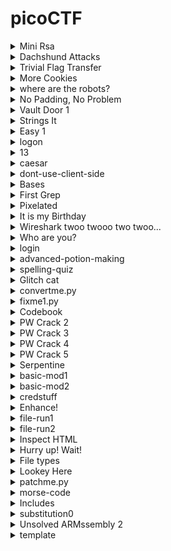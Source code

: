 # picoCTF

<details>
<summary> Mini Rsa </summary>

### Mini Rsa
- We know that e is small.
- So what we can do here is we can multiply n with integers and add c to the product like this n * i + c where i is (0,1,2,3,4....).
- Then what we can do is find the  eth root of the obatined value.
- We can then convert the eth root to hex value and see if the hex value of pico which is 7069636f is present in that if yes then we convert that to plain text.
#### Program Description
- The written [python program](./solution/mini_rsa.py) to find deciphered text.
- Functions nth_power and the nth_pow helps us to find the root. Both functions do the same thing but the nth_power takes less time as it calculates a better value for the lower limit.
- Both functions use binary search to find the root you can google it.
- To use [this](./solution/mini_rsa.py) solution just paste the value of your n, c and e value in the lower given variables and run it. 
- After runnig it please be patient it takes **Few Seconds to Print the result**.
- This solution worked for me but it might not for you because I might have made some mistake so sorry.
- flag: picoCTF{e_sh0u1d_b3_lArg3r_85d643d5}
</details>

<details>
<summary>Dachshund Attacks</summary>

### Dachshund Attacks
- To make this solution in used various resources.
- I read this wikipedia page about **[Wiener Attacks](https://en.wikipedia.org/wiki/Wiener%27s_attack)** which is the photo hint.
- To get a better understanding about how this works I saw this [video](https://www.youtube.com/watch?v=OpPrrndyYNU).
- After that I studied about what are continued fractions from this wikipedia page **[Continued Fractions](https://en.wikipedia.org/wiki/Continued_fraction#:~:text=In%20mathematics%2C%20a%20continued%20fraction,another%20reciprocal%2C%20and%20so%20on)**.
#### Program Description
- After doing the above I wrote this [python program](./solution/Dachshund_Attacks.py) to find the d values using the above [video](https://www.youtube.com/watch?v=OpPrrndyYNU&t=613s) method.
- I wrote my own solution because I was not able to use the other mentioned methods for weiner attacks on web. 
- The findConvergent methods takes in a array of all the continued fractions and gives the value of single convergent.
- The getContinuedFraction function takes a N and e value and empty array and then find all the continued fractions value and returns array with all the continued fractions.
- The getAllConvergent function loops throught the entire continued fraction array and finds all the convergents
- Then we use for loop to loop through all the value of convergents and find the k / d values.
- We ignore the values of d which are even or don't give us a whole value of the fiN = (ed -1) / k
- And the we use the quadratic equation to find the p and q values as mentioned in the [video](https://www.youtube.com/watch?v=OpPrrndyYNU&t=298s).
- To get this working paste your n, c, e value in the variables from the webshell on picoCTF website and then run it.
- This worked for me and it might not work for you because there might be some mistake i made in this so sorry.
- flag: picoCTF{proving_wiener_3899149}
</details>

<details>
<summary>Trivial Flag Transfer</summary>

### Trivial Flag Transfer
- To solve this I googled how to open the pcapng file using wire shark.
- Use wire shark to open the pcapng file and then (used internet help her ) use file > export > object > tftp to get the files.
- Save all the 6 files.
- First file is instruction txt had ceser_cipher with key 13 so did that with this [python program](./solution/trivial_Flag_transfer.py).
- Got this after pasting the contents of the instructions file TFTPDOESNTENCRYPTOURTRAFFICSOWEMUSTDISGUISEOURFLAGTRANSFER.FIGUREOUTAWAYTOHIDETHEFLAGANDIWILLCHECKBACKFORTHEPLAN
- The above decipherd text read as TFTP DOESNT ENCRYPT OUR TRAFFIC SO WE MUST DISGUISE OUR FLAG TRANSFER. FIGURE OUT A WAY TO HIDE THE FLAG AND I WILL CHECK BACK FOR THE PLAN.
- Then I opened the plan file in the notepad found some text just again ran the ceaser cipher on it. 13 was the key.
- Got this IUSEDTHEPROGRAMANDHIDITWITH-DUEDILIGENCE.CHECKOUTTHEPHOTOS
- Which reads as I USED THE PROGRAM AND HID IT WITH - DUE DILIGENCE. CHECKOUT THE PHOTOS
- Opened archive of program.deb using 7 zip the saw a lot of steghid and a readme on it.
- Googled it to find it is a program to hide date in files.
- Installed steghide on wsl using sudo apt-get install steghide.
- Used the command steghide --extract -sf picture3.bmp  given in the readme in archive. 
- Then got error. Googled to find that we need to use a parapharase. With further googling found that paraphrase is  DUEDILIGENCE.
- Got paraphrase hint from a ctf write up.
- Got flag.txt.
- flag: picoCTF{h1dd3n_1n_pLa1n_51GHT_18375919}
</details>

<details>
<summary>More Cookies</summary>

### More Cookies
- Looking at the title which is cookies opened the developer tools > applications > cookies 
- Saw a long text thing in value which looked like base64. Tried converting it ascii. It was all gibberish.
- Ran Ceaser Cipher([here](./solution/trivial_Flag_transfer.py)) on it nothing happened just gibberish.
- Looked up the first hint which is **[Homomorphic encryption](https://en.wikipedia.org/wiki/Homomorphic_encryption)**.
- This encryption is such that we can do operations on the encrypted form of data. The result of the operation is also encrypted. When this result is decrypted it is same as if the operation is performed on the decrypted original data.
- Googled 'Homomorphic encryption + cookies' found a ctf writeup which mentioned that there are words which capital letters in the problem description Cookies, Be Client. It also mentioned about CBC bit flip.
- Googled what is CBC. Watched this example of CBC encryption [video](https://www.youtube.com/watch?v=_aZQFXnnoO4). Got the basic understanding of what we do in CBC.
- Watched one more [video](https://www.youtube.com/watch?v=Rk0NIQfEXBA). Understood that CBC is a mode of operation. Other modes of operation are EBC and Conter mode.
- Google CBC bit flip. Read this [article](https://bernardoamc.com/cbc-bitflipping-attack/#:~:text=Bitflipping%20Attack,in%20the%20next%20ciphertext%20block.) and [this](https://resources.infosecinstitute.com/topic/cbc-byte-flipping-attack-101-approach/). Both have examples describing what happens in bitflip attack but I did not understand either of them.
- Read [this](https://github.com/HHousen/PicoCTF-2021/tree/master/Web%20Exploitation/More%20Cookies) and got the understanding why we are trying to CBC bit flip attack. This writeup suggested to read this [article](https://crypto.stackexchange.com/questions/66085/bit-flipping-attack-on-cbc-mode/66086#66086) which explain in detail what happens in CBC bit flip attack.
- Then I copied the code and tried to make it run and understand what the code is doing.
- Watched this [video](https://www.youtube.com/watch?v=i9KiOjeE-VY) and followed his solution.
- The problem was that running for the 0th postion was taking a long time and also connection was timing out.
- So I increased the char_postion to 12 seeing that the solution is at 13 postion.
- flag: picoCTF{cO0ki3s_yum_82f39377}
</details>

<details>
<summary>where are the robots?</summary>

### Where are the robots
- Doing the usual inspection of the source style thing in the dev tools.
- In cookies found things looking like base64 encoded.
- Nothing useful in the decoded base64.
- Looked the hint understood nothing.
- Googled about the challenge. Found that we need to find the **robots.txt** file.
- **Robots.txt** file tells search engine web crawlers to not index the page that are not meant for public view.
- Watched this [video](https://www.youtube.com/watch?v=pdMMq64D0OU).
- type "robots.txt" the url of the challenge website.
- get .html link paste that in the place of robots.txt in the url
- flag: picoCTF{ca1cu1at1ng_Mach1n3s_1bb4c}
</details>

<details>
<summary>No Padding, No Problem</summary>

### No Padding, No Problem

#### Wrong Approach
- First thing I did was to go back to [mini_rsa.py](/solution/mini_rsa.py) file and then read the personal notes to get a idea of how to encode a text using RSA.
- Since we have n and e so we can encode the text. Since in the challenge it is mentioned that no padding which might mean that the text is encoded as it is.
- From [mini_rsa](/solution/mini_rsa.py) we know that the length of the ciphered text is double of the deciphered text.
- We know that the total length of the ciphered text in this problem is 308 so the length of the deciphered text may be 308 / 2 = 154.  
- So we are going to take the text 'picoCTF{' and add bunch of space (ASCII = 32) so that the length of the string to be encoded is 153 and then at the end we will add }. The process of the encoding can be seen in [no_padding_no_problem.py](/solution/no_padding_no_problem.py) in function encodeInRsa.
- What ever you read above is not true since the length of the cipher text is reduced to 307 as seen when the program ran.

#### Correct Approach
- What I did not see that we can give it the ciphered text to decrypt?
- So I gave it 0 and 1. I would have raised it to power d but the answer would have been 0 and 1 respectively. 
- When entered 2 it returned a decrypted_value. Since we have n and the decryption of the 2, we might be able to find the d. decrypted_value = (2 ** d) % n.
- The d value can be found using two approach described below.
- Created a function findPowerOf2 in [no_padding_no_problem.py](/solution/no_padding_no_problem.py) that take in a number and returns the value of the power to which 2 should be raised to get that number.
- Or can directly run a while loop raising 2 to power 1,2,3.. and so on and mod with n till we get the decrypted_value when we enter 2. Tried this uptil 1500000.
- I tried both of the 2 ways but even after large number of iterations no answer was coming. 
- Googled about the problem.
- Read [this](https://ctftime.org/writeup/32010) solution which suggested to give the program to decrypt c+n value. I did not understand why this will work.
- Then read [this](https://github.com/Dvd848/CTFs/blob/master/2021_picoCTF/No_Padding_No_Problem.md) solution which mentioned that the unpadded RSA is homomorphic which we have read about in the the **More Cookies** challenge.
- Homomorphic encryption is such that when any operation is performed on the encrypted text and then if this is decrypted it will be same as if the operation is performed on the decrypted text.
- And on reading the [second](https://github.com/Dvd848/CTFs/blob/master/2021_picoCTF/No_Padding_No_Problem.md) solution we see how the use the homomorphic property.
- Used the first solution to get the result. I did not understand why the first method works.
- flag: picoCTF{m4yb3_Th0se_m3s54g3s_4r3_difurrent_0801973}
</details>

<details>
<summary>Vault Door 1</summary>

### Vault Door 1
- On reading the program understood that if I enter a password with length less than 8 the program will break, since it is taking the substring of password from letter 8.
- On examining the checkPassword function we can put all the letter in the respective index position to obtain the thing which is probably the flag.
- I wrote this small [python program](/solution/vault_door_1.py) to obtain the flag. I am sorry if I did not use the regular expression correctly.
- flag: picoCTF{d35cr4mbl3_tH3_cH4r4cT3r5_f6daf4}
</details>

<details>
<summary>Strings It</summary>

### Strings It
- Downloaded the file and opened it online [hex editor](https://hexed.it/). Saw that it is a elf file.
- The problem mentioned to not run the file. I don't know how to run the file.
- Looked at the hint. Hint opens a page to the strings command. 
- Run the strings command on the strings file. See a lot of lines of string that look like base 64 encoded. Try to decode a few using copy paste and python. Get error incorrect padding.
- Used the strings command on the strings file and created the file.txt out of the output of the strings command. strings strings >> file.txt.
- Opened the file.txt in nano and tried to ctrl + w to find the picoCTF. But doing this on the browser shell closed the window.
- So googled about the challenge and found we can use command grep to find the picoCTF in the file.txt.
- command cat file.txt | grep picoCTF
- flag: picoCTF{5tRIng5_1T_7f766a23}
</details>

<details>
<summary>Easy 1</summary>

### Easy 1
- wget the table.
- Encrypted flag: UFJKXQZQUNB key: SOLVECRYPTO
- Google about the one time pad. Read the [wikipedia article](https://en.wikipedia.org/wiki/One-time_pad) on it mainly the example section.
- When you read the example you will get the idea of how to decrypt the flag.
- I made this small [program](/solution/easy_1.py) to decrypt flag. You just have to enter the encrypted flag and the key when you run the program.
- flag: picoCTF{cryptoisfun}
</details>

<details>
<summary>logon</summary>

### logon
- Logged in using joe. Did not enter the password. Success you have logged in but no flag happened.
- Logged in as joe using password as password. Success you have logged in but no flag happened.
- Looked at the cookies. Saw cookies admin, username, password, __cf_bm, PHPSESSID.
- __cf_bm is something related to bots and PHPSESSID is some kind of session id.
- admin was false. Tried setting it to true. Nothing useful happened.
- Looked at the hint. 
- Logged in as human with password as password. Success you have logged in but no flag happened.
- Then realized if the joe is case sensitive. Logged in as Joe with no password gave an error "I'm sorry Joe's password is super secure. You're not getting in that way.
"
- Tried logging in as Joe this time with password as password. Same above error.
- Logged in as human and then clicked home and then tried logging in as Joe smae as above error.
- Googled about the problem.
- Saw this [video](https://www.youtube.com/watch?v=6IHI0teB7ek). Realized that what I did with the admin cookie previously was correct what I did wrong was not make T capital in True.
- flag: picoCTF{th3_c0nsp1r4cy_l1v3s_0c98aacc}
</details>

<details>
<summary>13</summary>

### 13
- This might be a ceaser cipher with key 13.
- Used the [trival_flag_transfer.py](./solution/trivial_Flag_transfer.py) program as there is ceaser cipher in there.
- The program will print the decipherd text for all the 26 key. The key here is most probably 13.
- flag: picoCTF{not_too_bad_of_a_problem}
</details>

<details>
<summary>caesar</summary>

### Caesar
- Here we are given a message in it's encrypted form. 
- Tried ceaser cipher on it using the [trival_flag_transfer.py](/solution/trivial_Flag_transfer.py)
- Got all the 26 rotations. Tried looking through them if any of then are meaningful phrases.
- This phrase looked meaningful "crossingtherubicondjneoach".
- Submitted it and it was the flag.
- flag: picoCTF{crossingtherubicondjneoach}
</details>

<details>
<summary>dont-use-client-side</summary>

### dont-use-client-side
- Opened the link and went to source.
- Saw that the password verfication was done in function veify. 
- And there was the flag in some form of jumbled form.
- verify function was selecting the element with id pass and getting it's value.
- Then it was checking if the substring 0 to 4 is pico. It is at a single time checking 4 characters. And similary if we calculate the value of the start and end in substring we can piece together the flag.
- We can look at the start index of the substring method in order of 0, split, split*2, split*3 and so on. And then put the value to which these substring are compared in order to get the flag.
- Or you can also use this [program](./solution/dont_use_client_side.py) to piece the flag together. All you have to do is paste in all the if conditions in the verify function in the source. If the program does not work for you sorry.
- Sorry if used something in the regex worngly.
- flag: picoCTF{no_clients_plz_b706c5}
</details>

<details>
<summary>Bases</summary>

### Bases
- Looking at the string in the problem description. It looks like base64 encoded.
- One can use this [program](./solution/bases.py) or [this online base 64 decoder](https://www.base64decode.org/) to decode the string.
- Just run the program and enter the encoded string and output is the flag value.
- picoCTF{l3arn_th3_r0p35}
</details>

<details>
<summary>First Grep</summary>

### First grep
- I have already read about this command while doing the previous problems.
- I helps us to find the patterns in files. I can do a lot more but I know only the basic stuff about it.
- One can read about grep by typing **man grep** in webshell.
- Typed this in webshell **grep picoCTF file**.
- flag: picoCTF{grep_is_good_to_find_things_5af9d829}
</details>

<details>
<summary>Pixelated</summary>

### Pixelated
- Downloaded the 2 images on to my computer looked at them both were like noise on old TV Screen but coloured.
- Looked at their size on disk but it was not large so no nothing in the zip format stored in them.
- Looked at the first hint which ahd a link to wikipedia article on [Visual Cryptography](https://en.wikipedia.org/wiki/Visual_cryptography). Read it.
- In the example section the article talks about how we can change the pixel values so that when the 2 images are stacked on top of each other we will get the original image.
- Looked at the second hint which also talked about stacking the 2 images.
- Tried to stack images using gimp and playing with different modes. Nothing useful happened.
- Google about the problem. Found [this](https://picoctf2021.haydenhousen.com/cryptography/pixelated) writeup which had [this](https://github.com/HHousen/PicoCTF-2021/blob/master/Cryptography/Pixelated/script.py) script. 
- The above script was using some libraries I did not understand what those libraries were doing.
- Watched [video](https://www.youtube.com/watch?v=e7Yx2nxGcqU) on the problem. What we actually have to do is to add the 2 images. Like add the red, blues and greens. Same as the wikipedia article but it was with black and white.
- I have read about manipulating images in the book **Automate the boring stuff with python** in [chapter 19](https://automatetheboringstuff.com/2e/chapter19/). So I went there to refresh a few things.
- After reading the chapter 19 created the [program](/solution/pixelated.py) to get the flag. Before running the program make sure that you have pillow module installed on your system.
- In the program we are using the module pillow about which you can find more at [here](https://pypi.org/project/Pillow/).
- flag: picoCTF{da8fcef8}
</details>

<details>
<summary>It is my Birthday</summary>

### It is my Birthday
- Opened the website went straight to the cookies section.
- Uploaded a single file gave error file too large.
- Uploaded no file and gave error no file.
- Created a file with 1 as the content and uploaded same in both gave error files are not different and no change in the cookie.
- Created another file with 2 as the content and uploader 1 in first and 2 in the other and gave error MD5 don't match.
- Added a invisible space to the pdf as content 1 got same error MD5 hashes don't match.
- Googled the MD5 hashes of pdf. Read [this](https://cs.indstate.edu/~fsagar/doc/paper.pdf).
- MD5 hashes is used to verify the file downloaded from server is same or not. This is done by creating MD5 on the server and then when file is downloaded if both are same then file is ok. 
- MD5 is not collision free which means that for two different inputs we can have same output.
- So our objective is to have 2 pdfs whoes MD5 hashes are same but they are different in some way. To have same md5 hashes we must some how use the collision thing.
- Since I have no idea on how to make pdf which are different but have same MD5 hashes I looked the hints.
- Hints mentioned to look at the category of the problem which is Web Exploitation and the second one said how many PHP sites check the rule in description. I did not understood anything from the hints.
- Googled how to make 2 pdf files with same md5 Hashes. Did not find a way to make such file.
- Then googled 2 files which have same md5 hash. Found [this](https://security.stackexchange.com/questions/21081/program-binaries-or-files-with-same-md5-hash) which has a link to [this](https://www.mathstat.dal.ca/~selinger/md5collision/) which had [link](http://web.archive.org/web/20071226014140/http://www.cits.rub.de/MD5Collisions/) to [script1](http://web.archive.org/web/20071226014140/http://www.cits.rub.de/imperia/md/content/magnus/letter_of_rec.ps) and [script2](http://web.archive.org/web/20071226014140/http://www.cits.rub.de/imperia/md/content/magnus/order.ps) with same MD5 hashes.
- I renamed those 2 files extentions to pdf.
- It worked and opened some program which had the flag.
- flag: picoCTF{c0ngr4ts_u_r_1nv1t3d_40d81ca2}
</details>
<details>
<summary>Wireshark twoo twooo two twoo...</summary>

### Wireshark twoo twooo two twoo...
- Downloaded the file onto my computer and opened it with wire shark
- Tried file > export Objects > TFTP. Nothing to export there.
- After looking here and there looked at the hints.
- Hint1: did you really find_the_flag? Looked for the find in the filter option. 
- Hint2: Look for traffic that seems suspicious.
- I don't know how to look for suspicios traffic. There was one thing highlighted in red. I did not understand what is inside it and there was no flag. 
- On scrolling down found another red highlighted thing.
- More scrolling found a request with GET method for flag in Frame 3320. Opened it nothing inside it useful.
- Since this is get request there must be a response. Careful looking under saw HTTP response with 200 status on frame 3329. It had text by side of it.
- Opened it to find the flag picoCTF{89d93dbb96a3857ac87ba0cea3c10a9e4c7b34d79b2edb463cef030d34297bd0}. Submitted it and found it was not correct.
- Looked further. And found there are many such request. There must be some way to filter these requests.
- Sorted the length. A bunch of response had 263 length. All had flags in them. It also had a red highlighted one in them which had a text/plain beside. 
- Text inside it was inform of base64 encoded. AQAAANdL16XINqtaIfPEd4oSsoqp95pLlVW4Iavm0x93mlJlUw-LqQ==/. Got error on decoding it.
- Copied the last flag picoCTF{3fe0b2788f30d9cb9f77d3b2752f13c554fe7f0e7a2883e57c8a44b34f35675c}. In correct.
- Googled how to filter the request and get the line based text. Filter data-text-lines containes "picoCTF".
- Then I exported the flags. file > export packet disections > as plain text.
- The wrote [this](/solution/wire_shark_two_two_two.py) to get all the flags. 
  - picoCTF{bfe48e8500c454d647c55a4471985e776a07b26cba64526713f43758599aa98b}
  - picoCTF{bda69bdf8f570a9aaab0e4108a0fa5f64cb26ba7d2269bb63f68af5d98b98245}
  - picoCTF{fe83bcb6cfd43d3b79392f6a4232685f6ed4e7a789c2ce559cf3c1ab6adbe34b}
  - picoCTF{711d3893d90f100c15e10ef4842abeed3a830f8237c1257cd47389646da97810}
  - picoCTF{3cf1e22d489fcfb6bb312a34f46c8699989ed043406134331452d11ce73cd59e}
  - picoCTF{b4cc138bb0f7f9da7e35085e349555aa6d00bdca3b021c1fe8663c0a422ce0d7}
  - picoCTF{41b8a1a796bd8d202016f75bc5b38889e9ea06007e6b22fc856d380fb7573133}
  - picoCTF{9812bc4be04e6f9c803152313db3da53b3dfb799bdb05aac46fa0dd0045d2fc2}
  - picoCTF{64cf3ede3736a340fdf2954be5151ce53bec291c5e48cbccb44faa529946e249}
  - picoCTF{c50d259a4e172fcb2eddbabeebd272473e4882b76c9efcd12c03ac04429d884a}
  - picoCTF{0a024b7d39603756feafa2bbaa1603b14a99eae5dcd59f1d957f511d822c8c06}
  - picoCTF{97211eec9228bb247d762527bace8b3e4ec2110c8834af12aefd3c552cdc21b2}
  - picoCTF{29679910c47d8afc737a1c21d7bf758cd3d81001bdbeec8c6f81a6ad88fdc279}
  - picoCTF{996979e9540be0fe9320e80eb6336047f8140a80830700907b99741310acf08f}
  - picoCTF{8b272a18c1005c95a420d4a0df426cb8441d29eb96210493a96fa25ac5e657aa}
  - picoCTF{e1d0a752dc71121200f4bcb1b8cc2e03e84488df229b82196afbe0045ef025c4}
  - picoCTF{0ba511844a2ab38fe0709bcdb2b8bdfeb37a0b466dc902e92062db4c2b3f455c}
  - picoCTF{dadda48e855421e14597ffc727943b57efd8c9a15d10bfd491f0390659162fb1}
  - picoCTF{f4dd87795395c74f3083f8caa4ec22d1531281554a6003d1c47c5f0370984ab6}
  - picoCTF{0f30a584680db9e70c7e1c6ca954c2f023b77f3fd2b05bd9aeee6e00dc4da5d7}
  - picoCTF{715e4d0d167e862af8825f62d3f4ff8aef20443445a06b1c68572390a2825d29}
  - picoCTF{7654ee03f31576e8ed44799fc4fa5ee053d35050000502e878d1fb8022618923}
  - picoCTF{068606b5faca0491d97a2b46fdca7f6f81acbd909ce691077fe77e03a3c0939a}
  - picoCTF{64ab681ffed33c49b5e8ae0576e22857e9a10ae30cdbee415fb514b84aa58aea}
  - picoCTF{8ae3995e726f8f2c3724e2e0522f038aba6649facd378d8965c648233d79a252}
  - picoCTF{1c125d267b5811cd25cca2d517e022270aa60f3c8461f4097c685bcca637a6a9}
  - picoCTF{824c298d14e1fe369df991af72ab0725d2e7c7d05b9655486873ccc467f4bd6b}
  - picoCTF{e1d8dd1b73d5fd7704a16c924ddee69dc6bf9beef14cc3a10142704b81f0fa07}
  - picoCTF{82d260fe0670d551347b164c54183d996c52ebeebb1ccfcc2c2ebb91268dc944}
  - picoCTF{74876fc61ebc9c902f8983979cd4c21206c69a23f0dcc0817e150dd75e446838}
  - picoCTF{49c52d1f30973f90716bbcbe3633e11cf70b9a31ed785871ccb80473302a59db}
  - picoCTF{89d93dbb96a3857ac87ba0cea3c10a9e4c7b34d79b2edb463cef030d34297bd0}
  - picoCTF{5ceacdce54c13a3fddfcfb225a00247304fbb15f29f9c90434383f277567992d}
  - picoCTF{c22a40a43ed7034bd935805f59603a46d3a1f2d6b8e31281eb0721597b6c6d62}
  - picoCTF{6071bca5da06d4f975a52357cda0cd6f0614787c1c70b1b7e1af2c7fb272d281}
  - picoCTF{65a8b141f019506feea38a119988ad645bcab1a5fa8693efdf26e1fd3cb44b4c}
  - picoCTF{d7f5cb78a895d3805601522b95d599cb6d2689c6a856e3fbee6aac2fca0c20f3}
  - picoCTF{739bb0f0aa17331819a0e942d37bfee757c8d9cd089cdfe32509027b92485213}
  - picoCTF{7a891e2c4ad0da374bc15ad7ad0ee081077dd376f06152781f780c201691713d}
  - picoCTF{a97d3ee943221888bd1157429e4a00ed5e9905a610e64664f7e36c7f5e0a4ef9}
  - picoCTF{c38d2d74dc21bbb2e3a95b52e2354ee523379cfe4f8b348c9c5b5d7bd7cb871b}
  - picoCTF{e4dc886c39a53ff118bf29041067cde48dcebb89b3dae61a8aba6187d671999a}
  - picoCTF{9fbd0d18aa1abfd289ba977ae4354b821cc74591260889afba1b0b6e7763aa31}
  - picoCTF{3fc0801bcd36336a2c030c6e5f452f5795be1d562e00411365fb64c6a2f688ef}
  - picoCTF{4aa86643eb2ddb5709725344cd0e63e6c52e35c2e64a39f3a4a0ee7bbd5d3ade}
  - picoCTF{4af8df415d17e6df99a5efddebcb33a68c0c8bf26d481eed16b5f77675030d7f}
  - picoCTF{e4f52a0d2a924906ac102a32c52ab9128bf9cd6e5294518ad3ed6748f853b0ab}
  - picoCTF{cc104e74a9f50164ee5652d168ef38a21b7a2d5e3196062e669e3a2705f1a0d3}
  - picoCTF{2aac620b0bdd2e6946d62c5d232ca32ba1f5a9d8ec82c060778b54ffeb8fbd1f}
  - picoCTF{4e55be07159def207afc142954f5673a0651d5f32f5f4090fb774d960628e352}
  - picoCTF{983e5e2703a132a49479e438bfba15ee5d02345b03d410b8163b685973937da7}
  - picoCTF{d342a46e8179de9941720c5e0eeac0d0fae9d3014d2ddcf531a7865a997b00e5}
  - picoCTF{2133904cfe757bc6c68c3e5f3749b37d67d7fa6ffb2768410be593d3fe8c4bd4}
  - picoCTF{29b726b9a57d176e1487d159474ee7e6508b66c05c526a00c942a8cebb6bb496}
  - picoCTF{7302b0dca07cd890c75e38d78d7e74d7bbf2b932f555aaf5b6754f56e778e3fc}
  - picoCTF{22e018bb8282e9d7852ed4e65f70a26524dabef78cf41e1db45c070c94621c57}
  - picoCTF{40f366ccf0f6462f5b8b1dc4d7384a62aa95565afcaad96a937b8c1f1134099b}
  - picoCTF{db38cbc215cde0d9cd52cbca2390defdb54303e998019a5c4ddaf9861b54efcb}
  - picoCTF{090fa8ec995ab9fc9f97cbe9ea36cb81c4504a3ca02466ddd207cfe7f785cb5c}
  - picoCTF{947b91a983c93217304f8e5b112e93eaf619e6a9386ab93be93a9b67e53b2fda}
  - picoCTF{a3ed2f602322f749f4cb016515e25b67749efd08ac2f2c53023596cbf0dcbd0f}
  - picoCTF{8e625859eb325d2a69934e4a44c93fcc132e813efb3fdaaa5143147678e9cbf9}
  - picoCTF{8d43c4889ee5b507d1785adfa2592f2fb3d7cf20ebf37ce46595edc46fba3f6d}
  - picoCTF{0020d021e9e38dbb5a5fa432175089d8b76e4a900618c95f8cae14fedaa45b63}
  - picoCTF{69e96b10f560a6a0656a6d950e73e41bcf4226c424bb5622839dda0c66755b14}
  - picoCTF{34c6ca47d858ab18aa2008f4ac31c31570c46186939e6b46458b19082122d4bd}
  - picoCTF{ebfcebe696b1fdbba2abb3b003165152456bd83b6ddfbf180ca366de0dec1b0c}
  - picoCTF{aa125aaeb4723f69dceaa90125a8099a6f3fe0259e068fd82dcbeb76131448bb}
  - picoCTF{80d65857d8d81a92769e8cd136376522d113c4298b331318ce7adcbf5e70104d}
  - picoCTF{00ae773ce4a4b3cf3287f072c13ec7139a74207de635de9d115087bc4f312bae}
  - picoCTF{7e808778b7250893922a17d53f10365b009a7624935850ac5c8140461e49d579}
  - picoCTF{33e80d6e9f56c1f7705c73566d347ccb32b4662171f224b6dfcb6c8fce4f1601}
  - picoCTF{5d921ffbe2709ba82d09603a095530aedae41ab96fd052140cbc64319b7ab0ac}
  - picoCTF{977b385d5dd6abde9cb89ee940b5cfb7179d73d989c6993346d278bff003c154}
  - picoCTF{ca7d3b029817de8f318d8fa521ad1b569f4e8a37358373193522cc7f5628ed49}
  - picoCTF{a820680ab6444b1daf5281192f337aefb4aa95a313c9f270804ef7826ecc298c}
  - picoCTF{998d01dadf1b44eb4ec7b7e8fa11f11bcd2d7d86f3f9e4966dde22d4a84ca113}
  - picoCTF{cb8fe3ec65f890e2f0570c98c4edd3fe4115bc059ac2afb39300c7b66f2302c4}
  - picoCTF{bc2af8cbe0ae0befdd28b14412295243354cd3c7cc74e88d8facb2fd5e6ef34d}
  - picoCTF{09082a0313e16fc36f8076ff86e54e83048a8568f5c2294fea5fb3bcd212e7f2}
  - picoCTF{2386746aeb258914349dc81a85cb5de72e47930c7f11759b4ad9f864efa7b5aa}
  - picoCTF{173306d7b886423d9f79d3d0d05209807ae7b83c445931319830e4e0ad2d2f09}
  - picoCTF{6cb98e2295bbe1f15fd8b8b5908de360d386b98a0ce7e0407e001b453b05be22}
  - picoCTF{132e643c8fdadb54c366072cb33940411fcfd355209fc1ce9b2022ad1cd1b060}
  - picoCTF{044ffca72f0f191b0715ff1a9bff182c810cb2786370cbf8cdc1943c2e7aedf6}
  - picoCTF{b278104c2602442e3db401749c30527d80ba560f9a02c939cb4ff6ea189a140d}
  - picoCTF{7282e048d6d32383b65f3a03b1101219ac73f7f538446b78d1b2b334e0985447}
  - picoCTF{98406c4acbf0f57b3ccbc923aab5a603d70f86d507f422d9bd8656398f53433e}
  - picoCTF{3fe0b2788f30d9cb9f77d3b2752f13c554fe7f0e7a2883e57c8a44b34f35675c}
- Then I read the first hint and understood that all my above things are wrong. Since none of those are flags.
- Again I looked at all the red highlighted things found the one with the base64 encoded text. Did not find the flag.
- Googled the problem. Found [this](https://github.com/Dvd848/CTFs/blob/master/2021_picoCTF/Wireshark_twoo_twooo_two_twoo.md) writeup. This person also found all those flags we found and none worked.
- He also found the base64 encoded string which was flag for him but for me it is not converting into the string.
- Watched this [video](https://www.google.com/search?q=Wireshark+twoo+twooo+two+twoo...&rlz=1C1ONGR_enIN985IN985&sourceid=chrome&ie=UTF-8#fpstate=ive&vld=cid:0dd079bc,vid:mQB_yoAY0gg). He solved the problem with the cmd and I did not understand much.
- Watched this [video](https://www.youtube.com/watch?v=jDY6nW4yNBM). In the video we narrow the things down to the dns query made to destination 18.217.1.57. 
- In the video what we are told is that the data is being sent throught the dns queries little by little in base64 encoded form. And this might be really our flag.
- The text is at the front of .redherring.com
- The base64 encoded text is cGljb0NU RntkbnNf M3hmMWxf ZnR3X2Rl YWRiZWVm fQ==
- I took all those chunks and took to online base64 decoder. Got a flag.
- flag: picoCTF{dns_3xf1l_ftw_deadbeef}
</details>

<details>
<summary>Who are you?</summary>

### Who are you?
- Opened the website. Found no buttons to interact.
- A gif load with text wait a minute who are you? 
- There is script in the source with click event listener on element with class close. On click it will select myAlert element and alert close. But there is no button to click on page.
- Looked at the hint: It ain't much, but it's an RFC https://tools.ietf.org/html/rfc2616
- This is a document on HTTP/1
- Looked in the cookie section nothing found.
- Googled the challenge. Watched [this](https://www.youtube.com/watch?v=su1XD3x5k_E) and [this](https://www.youtube.com/watch?v=lldA9BDjZyw) video.
- Did not understand anything form the 1st video.
- Second video told RFC stands for Request for comments.
- Read [this](https://ctftime.org/writeup/26905) write up. And followed it with the various links it has.
- The site mentions it allows only pico browsers user. So we need to use the header user-agent with value PicoBrowser. User-agent header tells the server the application name of the user in this case PicoBrowser. command used here: **wget --user-agent="PicoBrowser" http://mercury.picoctf.net:39114/**
- We get a index.html file on cat it we see I don't trust users from another site. [Writeup](https://ctftime.org/writeup/26905) suggest us to use referer header here. Referer header contains the partial or full url of the site from which the resource has been requested. This tell the server that where the resource is being used. command here used: **wget --user-agent='PicoBrowser' --referer='http://mercury.picoctf.net:39114/' http://mercury.picoctf.net:39114/**
- We get another index.html. On cat it we see Sorry this site only worked in 2018. [Writeup](https://ctftime.org/writeup/26905) suggest us to use Date header here. Date and time header tells the server at which date and time the request was originated. So here we need to set some date in the year 2018. command used here: **wget --user-agent='PicoBrowser' --referer='http://mercury.picoctf.net:39114/' http://mercury.picoctf.net:39114/ --header='Date: 2018'**
- We get another index.html which says that I don't trust users which can be tracked. [Writeup](https://ctftime.org/writeup/26905) suggest us to use DNT header here. It tells the server that user prefers not to be tracked. command used here is: **wget --user-agent='PicoBrowser' --referer='http://mercury.picoctf.net:39114/' http://mercury.picoctf.net:39114/ --header='Date: 2018' --header='DNT: dnt'**
- We get another index.html which say this site is only for people form sweden. [Writeup](https://ctftime.org/writeup/26905) suggest us to use X-Forwarded-For header here. When user requests something directly form the server the user IP address is written in server logs. But if there are proxies in connection then the ip address of the final proxy is passed to the server which of no use for the server. So to pass a more useful IP address of the client X-forwarded-for header is used. [Writeup](https://ctftime.org/writeup/26905) also suggests us to find a swedish IP address. I used this 31.3.152.55. Command used here is: **wget --user-agent='PicoBrowser' --referer='http://mercury.picoctf.net:39114/' http://mercury.picoctf.net:39114/ --header='Date: 2018' --header='DNT: dnt' --header="X-Forwarded-For: 31.3.152.55"**
- We get anohter index.html file which says that we are from sweden but don't speak swedish. [Writeup](https://ctftime.org/writeup/26905) suggest us to use Accept-language header here. This header tells the server about the local language that the user prefers. The value of this header is set by browser depending on the language of the user-interface. Command user here: **wget --user-agent='PicoBrowser' --referer='http://mercury.picoctf.net: http://mercury.picoctf.net:39114/ --header='Date: 2018' --header='DNT: dnt' --header="X-Forwarded-For: 31.3.152.55" --header="Accept-language: sv"**
- We get another index.html which has the flag.
- flag: picoCTF{http_h34d3rs_v3ry_c0Ol_much_w0w_20ace0e4}
</details>

<details>
<summary>login</summary>

### login
- Description: My dog-sitter's brother made this website but I can't get in; can you help?
- Open the website and open the cookies in the developer tools thing.
- Type in random username and password. Nothing happening to the cookies.
- Open the source. Find the Script in the index.js.
- Script is asynchronous. Don't Know what is happening to the promise. It waits for the window to load then selects the form element and adds a submit eventListener to it and  prevents the default behaivour of the submit button. creates a r variable to store some values to select the input fields in the form and get their values.
- After getting the values from the input fields it base64 encodes them and then removes the padding = with nothing.
- So the in base64 encoded with some padding at end which is been replaced username: "YWRtaW4" password: "cGljb0NURns1M3J2M3JfNTNydjNyXzUzcnYzcl81M3J2M3JfNTNydjNyfQ"
- Further in the script we see that our flag is base64 decoded form of the password. But we cannot directly decode the thing since there might be some padding which has been replace with a empty string and will get error if try to do it.
- I created this small python [program](/solution/login.py) run it and then input the password [here] and you will get the flag.
- flag: picoCTF{53rv3r_53rv3r_53rv3r_53rv3r_53rv3r}
</details>

<details>
<summary>advanced-potion-making</summary>

### advanced-potion-making
- Downloaded the file. I had no extension.
- Opened the file in [online hex editor](https://hexed.it/). Saw the IHDR word in the hex editor googled it found [PNG Wikipedia page](https://en.wikipedia.org/wiki/PNG).
- This might be some kind of PNG file which is changed in some way. I have now idea of how to figure it out. There are no hints also.
- Looked at the initial few hex digits they were different from what was shown in the wikipedia file format.
- It might be that the initial bits are changed as they were also changed in one of the previous challenges.
- I also noticed in the hex editor is that there is a lot of XT kind of symbols in the beginning and similarly L2U kind of symbols at the end of the file. My guess is that the file has been padded with some kind of data.
- Googled the problem.
- Found this [writeup](https://www.ctfwriteup.com/picoctf/picomini-by-redpwn/forensics) which had changed the bits. I also did the same using the wikipedia page.
- Opened the file in the paint. I was all red colour and no flag was there.
- The next step in the ctf write up is to use stegsolve to find the flag.
- Watched this [video](https://www.youtube.com/watch?app=desktop&v=MJK6rvOSPPE)
- I was not able to understand any of their solution with all the color change and the stegsolve things.
- So I wrote my own [solution](/solution/advanced_potion_making.py) and provided the explanation. 
### Program Description
- **Objective**
    - We know that the flag is hidden in the image. 
    - But the pixel value of the flag is very similar to the background color. 
    - So what we have to do is to make the difference between the flag pixel value and the background color very large. 
    - It is like flag is written on a 'white paper' with 'almost white ink'. 
    - So we have to do is to make the 'white paper' black and 'almost white ink' completely white. 
    - We cannot do this with naked eye but a computer can do this since it works with pixel value.
- **My Approach**
    - What I did is that I first is to run to through all the individual pixel of the image and store the pixel value of the unique pixel with number of times they occured in the image.
    - Then run through the individual pixel of the image again and find the percentage of this pixel value present in the image using the our previous recorded value of the number of times the various pixel occured in the image.
    - If the percentage of the current pixel is more than 50% then this is a background pixel and we store a black pixel in the new image at the same position
    - If the precentage of the current pixel is less than 50% we store a white pixel at the same position in the new image.
    - After doing the above we store the new image on the disk.
- **Instructions**
    - To run my [solution](/solution/advanced_potion_making.py) you will have to make few setups.
    - You need to have pip installed in the computer. You can find more about it [here](https://pypi.org/project/pip/).
    - Using pip install the pillow module. You can find the instructions to do so [here](https://pillow.readthedocs.io/en/latest/installation.html).
    - Now you have to do is take the uncorrupted copy of the image in a folder.
    - Name the folder to "solution" else change path in the program.
    - Name the image as 'image.png'
    - Then run the program.
    - You will get a new image with name ["image_with_flag.png"](/flag_images/image_with_flag.png).
    - **Sorry** if this solution does not work for you.
- flag: picoCTF{w1z4rdry}
</details>

<details>
<summary>spelling-quiz</summary>

### spelling-quiz
- Downloaded the file to my system.
- Unzip to find 3 files encrypt.py, flag.txt, study-guide.txt
- Opened the encrypt.py.
- Seeing the various things in program we try to run the program in piece form and try to understand what it is doing.
- On looking at the first files variables I googled what does a for loop inside a list do and found this [stackoverflow post](https://stackoverflow.com/questions/11479392/what-does-a-for-loop-within-a-list-do-in-python). This post has examples which explains very nicely what the for loops do.
- os.walk(path) is a method which take a path as argument and then loops through all the file and subfolders in that path and all the files and folder in the subfolder. It basically travels all of the directory tree.
- You can find a very good explanation of os.walk() in the book **Automate the boring stuff with python** chapter 10.
- In the program encrypt.py the loops in files list are going through all the files of the current directory and checking the specific file is a .txt file if so then they are storing the realtive path of that file in the files list.
- In next line we are storing english alphabets as list in variable alphabet.
- We are then shuffling the alphabet list and stroing the shuffled list in the variable shuffled using **[walrus operator](https://medium.com/mlearning-ai/when-and-why-to-use-over-in-python-b91168875453#:~:text=The%20walrus%20operator%20is%20denoted,the%20processing%20of%20large%20data.)**. 
- It then creates a dictionary form alphabet and shuffled list.
- It then loops through all the .txt file in the list files
- Reads all the text in each file and then replaces all the characters using the key value pairs in the dictionary and then writes it back into the original file. Like for key 'a' in dictionary the value may be 'm' depending on the shuffle then the after encryption all the a in the text file will be replaced by m. 
- The character in the file is not present in the text it is kept as it is.
- The value which is stored in variable encrypted is written in a fancy way. I have written it's simplified form below.

```
    encrypted_list = [];
    for c in text:
        if c in dictionary:
            encrypted_list.append(dictionary[c])
        else:
            encrypted_list.append(c);
    encrypted = "".join(encrypted_list);
```

- The value stored in the variable encrypted is then written in the file.
- So now I understand how the things are getting encrypted it is time to get the flag.
- File flag.txt has our flag in the encrypted form.
- study-guides.txt has bunch of string which are encrypted.
- I was looking at the strings and saw this string "bwttxnlrv" which looks quite similar to the butterfly as length is same.
- The above problem is very difficult since every time shuffle is going to generate new dictionary.
- I looked at this [writeup](https://github.com/jon-brandy/CTF-WRITE-UP/blob/5b947ed4ee2de28aa10675fa1ec5c11fe4ed8d48/Asset/spelling-quiz/README.md)
- It suggested to use [this](https://github.com/jon-brandy/CTF-WRITE-UP/blob/5b947ed4ee2de28aa10675fa1ec5c11fe4ed8d48/Asset/spelling-quiz/README.md) online tool to solve the problem and also gave instructions of how to use it in the writeup.
- It give text on solving perhaps the dog jumped over was just tired.
- We just have to replac space with _ and put it in picoCTF{}
- flag: picoCTF{perhaps_the_dog_jumped_over_was_just_tired}

</details>

<details>
<summary>Glitch cat</summary>

### Glitch Cat
- Looking from the title we can see the thing might be related to the command cat.
- On running the net cat command we get this text 'picoCTF{gl17ch_m3_n07_' + chr(0x39) + chr(0x63) + chr(0x34) + chr(0x32) + chr(0x61) + chr(0x34) + chr(0x35) + chr(0x64) + '}'.
- Guessing from the text we can see that there is some string and the bits with chr.
- The text in the brackets might be hexadecimal. And we can then convert the hexadecimal to the int values which might be the ASCII value that might be our flag.
- Created [this](./solution/glitch_cat.py) program to convert the hex value to string char. Replace the chr thing with the string values from the program.
- flag: picoCTF{gl17ch_m3_n07_9c42a45d}
</details>

<details>
<summary>convertme.py</summary>

### convertme.py
- Question mentions to convert the given number from decimal to binary to flag.
- Run the python script it asked to me to convert 92 from decimal base to binary. Entered 1011100 which is 92 in binary. Got the flag.
- flag: picoCTF{4ll_y0ur_b4535_722f6b39}
</details>

<details>
<summary>fixme1.py</summary>

### fixme1.py
- Question mentions to find the syntax error in python program to print the flag.
- To do this we can run the python script and then the computer will tell us where the error and we can then go from there.
- The syntax error is in line 20 and the error is unexpected indent.
- Print statement was indented. Removed the indent. Ran the script again.
- Got the flag.
- flag: picoCTF{1nd3nt1ty_cr1515_182342f7}
</details>


<details>
<summary>Codebook</summary>

### Codebook
- Dowloaded the two files and ran the code got the flag. I don't understand why this problem is so simple.
- flag: picoCTF{c0d3b00k_455157_7d102d7a}
#### Program Description
- But my brain was not quiet and guilt tripping me that this is not the way to do things and we need to really know what is happening in the thing.
- So we are here. I opened the file in the editor.
- There is main function which call the print_flag function which is opening the file codebook.txt. So I directly pasted the text form the codebook.txt file in the varible codebook and removed the import and the try blocks and ran the program to see if it still works and it does.
- It is then taking the character at specific index and then storing in the variable in the password. Printed the password and this was what is storing ```chthonian```.
- This call the str_xor function with encoded flag and password as the argument.
- We move the str_xor function. There the key that is password in stored in a varibale name new_key.
- Then we run a while loop to make the new_key variable lenght same as the length of the encoded flag which is stored in the variable named secret.
- We increase the length of the new_key by adding the characters of the key to the back using variable i and making sure it does not go above the length of the the key by modding it.
- In the return statement we are doing is XOR operation on the ASCII value of the characters of the two word stored in variable secret and new_key respectively and at same index.
- ```
    secret = "_^☻>ZV]E]X1^♣_SZ►_♫‼"
    new_key = "chthonianchthonianchthonianchthon"
    dict_secret_key = zip(secret, new_key) # creates a dictionary with characters of secret as key and of new_key as values
    flag = []
    for (secret_c, new_key_c) in dict_secret_key:
        charc = chr(ord(secret_c) ^ ord(new_key_c)) # XOR operation on the ASCII values
        flag.append(charc) # storing each flag character in the list flag
    print("".join(flag)) # joining the flag to form a string.
    ```
- The most important thing here is that though by couting the characters in the secret and the new_key we can see the characters in the new_key are more than in the secret. So I don't understand why the while loop entered so many characters in the new_key.
- I think this may be something to do with the bytes used to store the ASCII values of the characters.
- Like if we run ```ord('☻')``` we get a number 9787 which cannot stored in single byte. So we need more bytes so the length of the string secret is 33 though it has less characters in it.
</details>

<details>
<summary>PW Crack 2</summary>

## Descritption
- Wget the python file and the flag into the webshell
- Open the python program in the nano.
- We see that the password is being compared to some hexadecimal string.
- So we can print those string to get the password.
- ``` print(chr(int('0x33', 16)),chr(int('0x39', 16)),chr(int('0x63', 16)),chr(int('0x65', 16))) ```
- Enter the above command before the program ask for the pasword and replace the hex characters with the one in the if conditions. Save the file and then run the program.
- You will then have to enter the printed string as passowrd and make sure to remove the space since the comma in print statement add space.
- You will then get the flag.
- flag: picoCTF{tr45h_51ng1ng_502ec42e}

</details>


<details>
<summary>PW Crack 3</summary>

## Descritption
Can you crack the password to get the flag?
Download the password checker here and you'll need the encrypted flag and the hash in the same directory too.
There are 7 potential passwords with 1 being correct. You can find these by examining the password checker script.

## Steps
- On wget the file in the webshell open the python file and then I tried to print the correct_pw_hash.
- It was a hex string and did not understand much from it.
- So then I tough of generating the md5 hash of all the possible given passwords.
- I just used a for loop to do and called the level_3_pw_check function after the loop.
- ```
    pos_pw_list = ["6997", "3ac8", "f0ac", "4b17", "ec27", "4e66", "865e"]

    for i in pos_pw_list:
            print(hash_pw(i), i)

    level_3_pw_check()
  ```
- The above loop printed all the password and their hashes and looking at the correct password hash printed I got the correct password.
- flag: picoCTF{m45h_fl1ng1ng_2b072a90}


</details>

<details>
<summary>PW Crack 4</summary>

## Descritption
Can you crack the password to get the flag?
Download the password checker here and you'll need the encrypted flag and the hash in the same directory too.
There are 100 potential passwords with only 1 being correct. You can find these by examining the password checker script.

## Steps
- Wget all the files in the webshell
- Then open the python file in nano.
- Change the function definition of level_4_pw_check to ``` def level_4_pw_check(hash_pass):```
- Instead of taking the input from user store the function parameter hash_pass in the user_pw variable.
- Now remove the call to the level_4_pw_check function.
- Under the list pos_pw_list make a for loop and iterate over all the elements of the pos_pw_list and call the function level_4_pw_check and pass the element as function parameter in this function call and you will get the flag.
- In this for loop we are entering all the passwords instead of taking any input from the user.
- flag: picoCTF{fl45h_5pr1ng1ng_ae0fb77c} 
</details>

<details>
<summary>PW Crack 5</summary>

## Descritption
Can you crack the password to get the flag?
Download the password checker here and you'll need the encrypted flag and the hash in the same directory too. Here's a dictionary with all possible passwords based on the password conventions we've seen so far.

## Steps
- Wget all the files in the webshell
- Then open the python file in nano.
- Change the function definition of level_5_pw_check to ``` def level_5_pw_check(hash_pass):```
- Instead of taking the input from user store the function parameter hash_pass in the user_pw variable.
- Now remove the call to the level_4_pw_check function.
- Now read all the lines of the dictionary file into the a variable as list and iterate over the elements of the entire list. Call the function level_5_pw_check and pass the first four characters of the element as function parameter in this function call and you will get the flag.
- In this for loop we are entering all the passwords instead of taking any input from the user.
- flag: picoCTF{h45h_sl1ng1ng_36e992a6} 
</details>

<details>
<summary>Serpentine</summary>

## Descritption
Find the flag in the Python script!
Download Python script

## Steps
- Downloaded the python file on my machine and opened it in vscode.
- On looking at the file we can see we have to enter the options values to get the flag but when we enter option b the print_flag function call is missing so we can add that function call in the elif condition for b and then run the file to see what happens.
- Doing so we get the flag. Though the python program is doing other things too but I did not care to look into it so sorry.
- flag: picoCTF{7h3_r04d_l355_7r4v3l3d_ae0b80bd}
</details>

<details>
<summary>basic-mod1</summary>

## Descritption
We found this weird message being passed around on the servers, we think we have a working decryption scheme.
Download the message here.
Take each number mod 37 and map it to the following character set: 0-25 is the alphabet (uppercase), 26-35 are the decimal digits, and 36 is an underscore.
Wrap your decrypted message in the picoCTF flag format (i.e. picoCTF{decrypted_message})

## Steps
- I downloaded the message file on my machine.
- Then I wrote the python script to do what they told in the description.
- This is the python [program](./solution/basic_mod1.py). You can run the program and then copy and paste the message text and then it will give the flag.
- flag: picoCTF{R0UND_N_R0UND_ADD17EC2}
</details>

<details>
<summary>basic-mod2</summary>

## Descritption
A new modular challenge!
Download the message here.
Take each number mod 41 and find the modular inverse for the result. Then map to the following character set: 1-26 are the alphabet, 27-36 are the decimal digits, and 37 is an underscore.
Wrap your decrypted message in the picoCTF flag format (i.e. picoCTF{decrypted_message})

## Steps
- I downloaded the message file on my machine.
- You can read more about the modular inverse of number on [Khan Acadmey Modular Inverse](https://www.khanacademy.org/computing/computer-science/cryptography/modarithmetic/a/modular-inverses).
- I wrote the python script to do what they told in the description using the naive method from the **Khan Acadmey** article.
- This is the python [program](./solution/basic_mod2.py). You can run the program and then copy and paste the message text and then it will give the flag.
- The problem is that that the Khan acadmey article said it was a naive method so I googled how to find the modular inverse and found this [video](https://www.youtube.com/watch?v=KqoIlojTrmw) which is the solution to this challenge. It helped to see if I was doing something wrong. 
- In video they used the pow function to find the modular inverse. So got a better way.
- flag: flag: picoCTF{1NV3R53LY_H4RD_DADAACAA}
</details>

<details>
<summary>credstuff</summary>

## Descritption
We found a leak of a blackmarket website's login credentials. Can you find the password of the user cultiris and successfully decrypt it?
Download the leak here.
The first user in usernames.txt corresponds to the first password in passwords.txt. The second user corresponds to the second password, and so on.

## Steps
- Download the file and then extract the file.
- I wrote [this python program](/solution/credstuff.py) which reads the passwords and the usernames txt file and the create a dictionary and the find the passwords of the username "cultiris" and prints it.
- The passwords looks some kind of the ceaser cipher. Copy that password and use [this ceaser cipher](/solution/trivial_Flag_transfer.py) program to get all the ceaser cipher with all the 26 keys.
- Run the program and paste the password as input and you will get 26 deciphered text one is going to be the flag with picoCTF{...}.
- flag: picoCTF{C7r1F_54V35_71M3}

</details>

<details>
<summary>Enhance!</summary>

## Descritption
Download this image file and find the flag.
Download image file

## Steps
- Dowloaded the svg file opened it saw a concentric black and white circle.
- Opened the svg in browse and inspected it.
- Expanded the text element there was flag in the tspan elements.
- flag: picoCTF{3nh4nc3d_aab729dd}
</details>

<details>
<summary>file-run1</summary>

## Descritption
A program has been provided to you, what happens if you try to run it on the command line?
Download the program here.

## Steps
- Wget the file in the webshell.
- I tried running the file using ./run but got the error of permission denied.
- Since in problem it is written we have to run the file using the command line so I tried to make it a executable that I learned in the course [missing semester of CS](https://missing.csail.mit.edu/).
- To make a file executable we have to run the command ```chmod +x filename```.
- Then I ran the file with just typing the name of the file in the terminal.
- It printed out the flag.
- flag: picoCTF{U51N6_Y0Ur_F1r57_F113_9bc52b6b}
</details>

<details>
<summary>file-run2</summary>

## Descritption
Another program, but this time, it seems to want some input. What happens if you try to run it on the command line with input "Hello!"?
Download the program here.

## Steps
- Wget the file in the webshell.
- Try to run the file with the ./filename got permission denied.
- Do the chmod thing to make the file executable with ```chmod +x filename```.
- Then again run the file. Got error run file with the text thing.
- Problem tells us to run the file with the input text.
- Tried to pipe the text into the run nothing happened.
- Then googled how to run a executable with the text as input. Got answer ```./filename text```
- Did this and got the flag.
- flag: picoCTF{F1r57_4rgum3n7_96f2195f}
</details>


<details>
<summary>Inspect HTML</summary>

## Descritption
Can you get the flag?
Go to this website and see what you can discover.

## Steps
- Went to the website link. 
- The name of the problem said to inspect the html and that is what I did by pressing F12.
- Looked in the html and the flag was there in in comment in plain text.
- flag: picoCTF{1n5p3t0r_0f_h7ml_8113f7e2}
</details>

<details>
<summary>Hurry up! Wait!</summary>

## Descritption
svchost.exe

## Steps
- Seeing it is exe file downloaded it on my pc and ran it my pc did not ran it.
- wget the file in the webshell
- Ran the strings command on it saw a bunch of strings with mention of secret message.
- Tried to run it by making it an executable using the chmod and then ran it but there was some libraray missing.
- When running the file on the webshell there was libgnat missing. Same thing was in the strings command list.
- Googled the GNAT. Found that is provides the runtime components for the application produced with gnat.
- Did not understand how to procced. Also did not do any problems for almost 20 days so kind of dumb so did googling.
- Found [write](https://github.com/Dvd848/CTFs/blob/master/2021_picoCTF/Hurry_up_Wait.md) up which was using ghidra. I have been avoiding using this for no reason but now is the time to use it to do things nicely. Downloaded ghidra.
- Installed ghidra then created a non shared project and then imported the svchost.exe file into and then opened that file in the code browser and the clicked analyze but I still don't get what was happening in it.
- Found this [video](https://www.youtube.com/watch?v=IA2_9Pk9QTw&t=8s) in the youtube. I did not understand what he was doing.
- Then i care fully read the [writeup](https://github.com/Dvd848/CTFs/blob/master/2021_picoCTF/Hurry_up_Wait.md) mentioned above.
- Since in write it was mentioned that there are many functions and I was not able to see any so I went in the function folder in the program tree window and looked through the each function to find the list mentioned in the write up.
- Found it under Function > FUN_0010 > FUN_00102 > FUN_001029 > FUN_0010298a.
- I followed the write up which said that on opening each function there were DAT parameters and we have to look what that stores. In first function after calendar we can see that there is the first parameter which stores p.
- Similary in the second function it stores c. So I did this manually to find all the various characters of flag.
- I did the things manually but got the flag not correct. So I tried doing the whole thing again and got the flag.
- flag: picoCTF{d15a5m_ftw_5c1d1ae}
</details>

<details>
<summary>File types</summary>

## Descritption
This file was found among some files marked confidential but my pdf reader cannot read it, maybe yours can.
You can download the file from here.

## Steps
- Downloaded the file on to my pc.
- It is a pdf file. It may be that there may be something done to the hex values of the file.
- Opened it in the hex editor and also opened the [wikipedia page](https://en.wikipedia.org/wiki/PDF) of file format pdf.
- On opening the file in the hex editor we can see it may be a zip file since there is text mentioning to extract the contents of file.
- Wget the file in the webshell. Tried to extract it using the unzip command in the webshell. But got error that it may be not a zip file.
- I hurried up and did not read the text in the hex editor. There are instructions on how to extract file from this file.
- Opened the file in nano and then read the instruction to edit the file. Saved it as FILE.
- Then used the chmod command to make the file executable.
- Ran the file and saw some arguments.
- Ran the file again it had message the flie already exits. Used ls to see that there is a flag file there. 
- Made the new flag file a executable and then ran it got nothing just syntax error.
- Looked at the contents of the FILE. It is some kind of a shell script. I don't know how to really read shell scirpts. I have very little knowledge of scripting in shell. But I saw a if condition in which the argument number 1 denoted by $1 is being compared to something x-c. So I tried running the file with this argument and got the error of command not found.
- I tried running various combination of arguments like trying to write the entire strings mentioned in console message. But I finally to decided to google it.
- Found this [write up](https://www.it-sec.fail/picoctf-2022-forensics-file-types/) or watch this [video](https://www.youtube.com/watch?v=420mItn8bzo) for better explanation.
- Since webshell did not have the cpio so I downloaded the file on to my machine and opened it on wsl ubunutu. Followed the things like shown in the video and got the flag.
- flag: picoCTF{f1len@m3_m@n1pul@t10n_f0r_0b2cur17y_79b01c26}

</details>

<details>
<summary>Lookey Here</summary>

## Descritption
Attackers have hidden information in a very large mass of data in the past, maybe they are still doing it.
Download the data here.

## Steps
- Wget the data into the webshell.
- Since it was a text file a simply cat it and then pipe it into the less to see it.
- I had random occurences of the charcters in <E2><80><> all over the place. The other 2 characters in the remaining brackets were changing.
- Those other two characters looked like hex characters.
- So I thought to use the grep command to get all the occurences of the E2 thing but it did not work for I don't know what reason. 
- So I googled the <E2><80> thing and googling found [this](https://www.utf8-chartable.de/unicode-utf8-table.pl?start=8192&number=128). So these are some kind of characters. 
- First one is <E2><80><94>. It is some kind of dash. I don't know what. 
- On looking futher I saw things like 7-2521 and it was occuring several times.
- On opeing the thing in nano all those things of e2 type were gone. I don't know why.
- Then I googled some things that were reoccuring like Liberty 5-3000 and found [this](https://www.cliffsnotes.com/literature/a/anthem/character-analysis/liberty-53000-gaea). There are others like this like Faternity, Solidarity. I don't know what do with this.
- Was doing the grep on the various reoccuring things like liberity, fraternity and then I also remebered that there were some } randomly so did a grep on } and got the flag.
- flag: picoCTF{gr3p_15_@w3s0m3_58f5c024}
</details>

<details>
<summary>patchme.py</summary>

## Descritption
Can you get the flag?
Run this Python program in the same directory as this encrypted flag.

## Steps
- Dowloaded the files on my machine.
- I opened the python file. In that we can see that there is a function level_1_pw_check which has if condition where the password is being compared. So we can try that password. 
- Ran the python program and then I entered the password and it was the password and I got the flag.
- flag: picoCTF{p47ch1ng_l1f3_h4ck_21d62e33}
</details>


<details>
<summary>morse-code</summary>

## Descritption
Morse code is well known. Can you decrypt this?
Download the file here.
Wrap your answer with picoCTF{}, put underscores in place of pauses, and use all lowercase.

## Steps
- Downloaded the file. File is a audio file. As the name suggest it has mosrse code in it. I have seen it in movies how using dots and dash we can send information. But now I have to read the information.
- So I first googled morse code and found this [wikipedia page](https://en.wikipedia.org/wiki/Morse_code#:~:text=Morse%20code%20is%20a%20method,the%20inventors%20of%20the%20telegraph.). 
- I then thought of there might be a online morse code audio decoder so I googled that and then I found [morse code audio decoder](https://morsecode.world/international/decoder/audio-decoder-adaptive.html).
- After uploading the audio file to the above site. I played the audio and site printed the message. 
- Message was EET TT H 4 7 H 4 7 H 9 0 D W 2 0 U 9 H 7. The I formatted it as mentioned the problem and the flag was incorrect.
- Tried a different online decoder it gave a different message. So I tried it's message and that was incorrect to. So I thought of doing it myself.
- But it was hard as I was missing the dots and other things. Thought of slowing down the audio playback speed. Still missed things. Then thought of using some kind audio visualizer. Since we are dealing with like same audio. 
- So I opened blender in video editing way then added the audio strip and turned on the display waveform.
- Saw some long bloated bars and small ones and small gaps and big gaps.
- Small bars dot and big one dash. Similary small gaps nothing but big gaps _. Below is the code shown with decoding. And the flag was correct this time.
- .-- .... ....- --... _ .... ....- --... .... _ ----. ----- -.. _ .-- ..--- ----- ..- ----. .... --...
- w     h    4     7   _  h    4       7    h  _   9     0    d  _  w    2     0    u    9     h    7
- flag: picoCTF{wh47_h47h_90d_w20u9h7}
</details>

</details>

<details>
<summary>Includes</summary>

## Descritption
Can you get the flag?
Go to this website and see what you can discover.

## Steps
- Go to the website. Straight go the dev tools.
- Nothing special there. So I press the say hello button. Just a alert comes.
- There is this function greetings look there is the flag in css and the function.
- flag: picoCTF{1nclu51v17y_1of2_f7w_2of2_b8f4b022}
</details>
 
</details>

<details>
<summary>substitution0</summary>

## Descritption
A message has come in but it seems to be all scrambled. Luckily it seems to have the key at the beginning. Can you crack this substitution cipher?
Download the message here.

## Steps
- Downloaded the message. It had bunch of text with some capital letters at the front. That may be the key mentioned in the problem.
- The length of the capital letters is 26 so those are the substitution for each character at that index.
- Wrote [this](./solution/substitution0.py) small python program to get the flag.
- flag: picoCTF{5UB5717U710N_3V0LU710N_59533A2E}
</details>
 


<details>
<summary>Unsolved ARMssembly 2</summary>

## Descritption
What integer does this program print with argument 3297082261? File: chall_2.S Flag format: picoCTF{XXXXXXXX} -> (hex, lowercase, no 0x, and 32 bits. ex. 5614267 would be picoCTF{0055aabb})

## Steps
- Wget the thing into the webshell.
- Made the file a executable using the chmod command. 
- Then executed it to get a whole lot of command not found things.
- Then tried to run the file by using the number in the problem description as input. Still got the same error message command not found.
- Thought to use the ghidra on this. But was a waste attempt as it is a txt file which I came to know after running exiftool on it.
- 

</details>

<details>
<summary>template</summary>

## Descritption

## Steps

</details>
 
